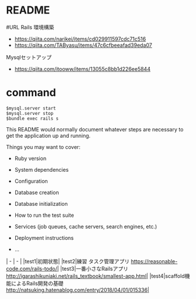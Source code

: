 # README

#URL
Rails 環境構築
- https://qiita.com/narikei/items/cd029911597cdc71c516
- https://qiita.com/TAByasu/items/47c6cfbeeafad39eda07

Mysqlセットアップ
- https://qiita.com/itooww/items/13055c8bb1d226ee5844


# command
```
$mysql.server start
$mysql.server stop
$bundle exec rails s
```


This README would normally document whatever steps are necessary to get the
application up and running.

Things you may want to cover:

* Ruby version

* System dependencies

* Configuration

* Database creation

* Database initialization

* How to run the test suite

* Services (job queues, cache servers, search engines, etc.)

* Deployment instructions

* ...


| - | - |
|test1|初期状態|
|test2|練習 タスク管理アプリ https://reasonable-code.com/rails-todo/|
|test3|一番小さなRailsアプリ http://igarashikuniaki.net/rails_textbook/smallest-app.html|
|test4|scaffold機能によるRails開発の基礎 http://natsuking.hatenablog.com/entry/2018/04/01/015336|
